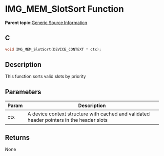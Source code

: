 # IMG\_MEM\_SlotSort Function

**Parent topic:**[Generic Source Information](GUID-9B3F465C-7297-4547-B7C6-3AAABEB7E261.md)

## C

```c
void IMG_MEM_SlotSort(DEVICE_CONTEXT * ctx);
```

## Description

This function sorts valid slots by priority

## Parameters

|Param|Description|
|-----|-----------|
|ctx|A device context structure with cached and validated header pointers in the header slots|

## Returns

None

